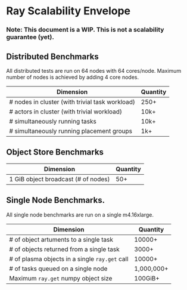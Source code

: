 # Ray Scalability Envelope

### Note: This document is a WIP. This is not a scalability guarantee (yet).

## Distributed Benchmarks

All distributed tests are run on 64 nodes with 64 cores/node. Maximum number of nodes is achieved by adding 4 core nodes.

| Dimension                                       | Quantity |
| ---------                                       | -------- |
| # nodes in cluster (with trivial task workload) | 250+     |
| # actors in cluster (with trivial workload)     | 10k+     |
| # simultaneously running tasks                  | 10k+     |
| # simultaneously running placement groups       | 1k+      |

## Object Store Benchmarks

| Dimension                           | Quantity |
| ---------                           | -------- |
| 1 GiB object broadcast (# of nodes) | 50+      |


## Single Node Benchmarks.

All single node benchmarks are run on a single m4.16xlarge.

| Dimension                                      | Quantity   |
| ---------                                      | --------   |
| # of object artuments to  a single task        | 10000+     |
| # of objects returned from a single task       | 3000+     |
| # of plasma objects in a single `ray.get` call | 10000+     |
| # of tasks queued on a single node             | 1,000,000+ |
| Maximum `ray.get` numpy object size            | 100GiB+    |

    
